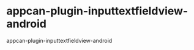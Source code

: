 appcan-plugin-inputtextfieldview-android
========================================

appcan-plugin-inputtextfieldview-android
